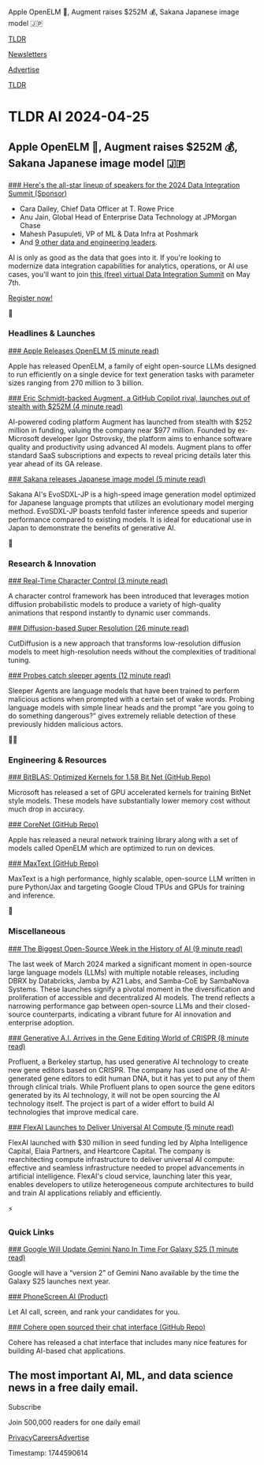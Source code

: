 Apple OpenELM 🍎, Augment raises $252M 💰, Sakana Japanese image model 🇯🇵

[TLDR](/)

[Newsletters](/newsletters)

[Advertise](https://advertise.tldr.tech/)

[TLDR](/)

# TLDR AI 2024-04-25

## Apple OpenELM 🍎, Augment raises $252M 💰, Sakana Japanese image model 🇯🇵

### 

[### Here's the all-star lineup of speakers for the 2024 Data Integration Summit (Sponsor)](https://www.dataintegrationsummit.com/?utm_source=tldr-newsletter&utm_medium=paid&utm_campaign=webinar-may-07-2024)

* Cara Dailey, Chief Data Officer at T. Rowe Price
* Anu Jain, Global Head of Enterprise Data Technology at JPMorgan Chase
* Mahesh Pasupuleti, VP of ML & Data Infra at Poshmark
* And [9 other data and engineering leaders](https://links.tldr.tech/7PlYlR).

AI is only as good as the data that goes into it. If you're looking to modernize data integration capabilities for analytics, operations, or AI use cases, you'll want to join [this (free) virtual Data Integration Summit](https://links.tldr.tech/7PlYlR) on May 7th.

[Register now!](https://links.tldr.tech/7PlYlR)

🚀

### Headlines & Launches

[### Apple Releases OpenELM (5 minute read)](https://bit.ly/4aQLCCj)

Apple has released OpenELM, a family of eight open-source LLMs designed to run efficiently on a single device for text generation tasks with parameter sizes ranging from 270 million to 3 billion.

[### Eric Schmidt-backed Augment, a GitHub Copilot rival, launches out of stealth with $252M (4 minute read)](https://techcrunch.com/2024/04/24/eric-schmidt-backed-augment-a-github-copilot-rival-launches-out-of-stealth-with-252m/?utm_source=tldrai)

AI-powered coding platform Augment has launched from stealth with $252 million in funding, valuing the company near $977 million. Founded by ex-Microsoft developer Igor Ostrovsky, the platform aims to enhance software quality and productivity using advanced AI models. Augment plans to offer standard SaaS subscriptions and expects to reveal pricing details later this year ahead of its GA release.

[### Sakana releases Japanese image model (5 minute read)](https://sakana.ai/evosdxl-jp?utm_source=tldrai)

Sakana AI's EvoSDXL-JP is a high-speed image generation model optimized for Japanese language prompts that utilizes an evolutionary model merging method. EvoSDXL-JP boasts tenfold faster inference speeds and superior performance compared to existing models. It is ideal for educational use in Japan to demonstrate the benefits of generative AI.

🧠

### Research & Innovation

[### Real-Time Character Control (3 minute read)](https://aiganimation.github.io/CAMDM/?utm_source=tldrai)

A character control framework has been introduced that leverages motion diffusion probabilistic models to produce a variety of high-quality animations that respond instantly to dynamic user commands.

[### Diffusion-based Super Resolution (26 minute read)](https://arxiv.org/abs/2404.15141v1?utm_source=tldrai)

CutDiffusion is a new approach that transforms low-resolution diffusion models to meet high-resolution needs without the complexities of traditional tuning.

[### Probes catch sleeper agents (12 minute read)](https://www.anthropic.com/research/probes-catch-sleeper-agents?utm_source=tldrai)

Sleeper Agents are language models that have been trained to perform malicious actions when prompted with a certain set of wake words. Probing language models with simple linear heads and the prompt “are you going to do something dangerous?” gives extremely reliable detection of these previously hidden malicious actors.

👨‍💻

### Engineering & Resources

[### BitBLAS: Optimized Kernels for 1.58 Bit Net (GitHub Repo)](https://github.com/microsoft/BitBLAS?utm_source=tldrai)

Microsoft has released a set of GPU accelerated kernels for training BitNet style models. These models have substantially lower memory cost without much drop in accuracy.

[### CoreNet (GitHub Repo)](https://github.com/apple/corenet?utm_source=tldrai)

Apple has released a neural network training library along with a set of models called OpenELM which are optimized to run on devices.

[### MaxText (GitHub Repo)](https://github.com/google/maxtext?utm_source=tldrai)

MaxText is a high performance, highly scalable, open-source LLM written in pure Python/Jax and targeting Google Cloud TPUs and GPUs for training and inference.

🎁

### Miscellaneous

[### The Biggest Open-Source Week in the History of AI (9 minute read)](https://aisupremacy.substack.com/p/the-biggest-open-source-week-in-the?utm_source=tldrai)

The last week of March 2024 marked a significant moment in open-source large language models (LLMs) with multiple notable releases, including DBRX by Databricks, Jamba by A21 Labs, and Samba-CoE by SambaNova Systems. These launches signify a pivotal moment in the diversification and proliferation of accessible and decentralized AI models. The trend reflects a narrowing performance gap between open-source LLMs and their closed-source counterparts, indicating a vibrant future for AI innovation and enterprise adoption.

[### Generative A.I. Arrives in the Gene Editing World of CRISPR (8 minute read)](https://www.nytimes.com/2024/04/22/technology/generative-ai-gene-editing-crispr.html?unlocked_article_code=1.mk0.JQS0.P95fZ2M-SfYp&smid=url-share&utm_source=tldrai)

Profluent, a Berkeley startup, has used generative AI technology to create new gene editors based on CRISPR. The company has used one of the AI-generated gene editors to edit human DNA, but it has yet to put any of them through clinical trials. While Profluent plans to open source the gene editors generated by its AI technology, it will not be open sourcing the AI technology itself. The project is part of a wider effort to build AI technologies that improve medical care.

[### FlexAI Launches to Deliver Universal AI Compute (5 minute read)](https://www.globenewswire.com/news-release/2024/04/24/2868408/0/en/FlexAI-Launches-with-30-Million-in-Seed-Funding-to-Deliver-Universal-AI-Compute.html?utm_source=tldrai)

FlexAI launched with $30 million in seed funding led by Alpha Intelligence Capital, Elaia Partners, and Heartcore Capital. The company is rearchitecting compute infrastructure to deliver universal AI compute: effective and seamless infrastructure needed to propel advancements in artificial intelligence. FlexAI's cloud service, launching later this year, enables developers to utilize heterogeneous compute architectures to build and train AI applications reliably and efficiently.

⚡️

### Quick Links

[### Google Will Update Gemini Nano In Time For Galaxy S25 (1 minute read)](https://9to5google.com/2024/04/24/google-gemini-nano-2-report/?utm_source=tldrai)

Google will have a “version 2” of Gemini Nano available by the time the Galaxy S25 launches next year.

[### PhoneScreen.AI (Product)](https://phonescreen.ai/?utm_source=tldrai)

Let AI call, screen, and rank your candidates for you.

[### Cohere open sourced their chat interface (GitHub Repo)](https://github.com/cohere-ai/cohere-toolkit/?tab=readme-ov-file&utm_source=tldrai)

Cohere has released a chat interface that includes many nice features for building AI-based chat applications.

## The most important AI, ML, and data science news in a free daily email.

Subscribe

Join 500,000 readers for one daily email

[Privacy](/privacy)[Careers](https://jobs.ashbyhq.com/tldr.tech)[Advertise](/ai/advertise)

Timestamp: 1744590614